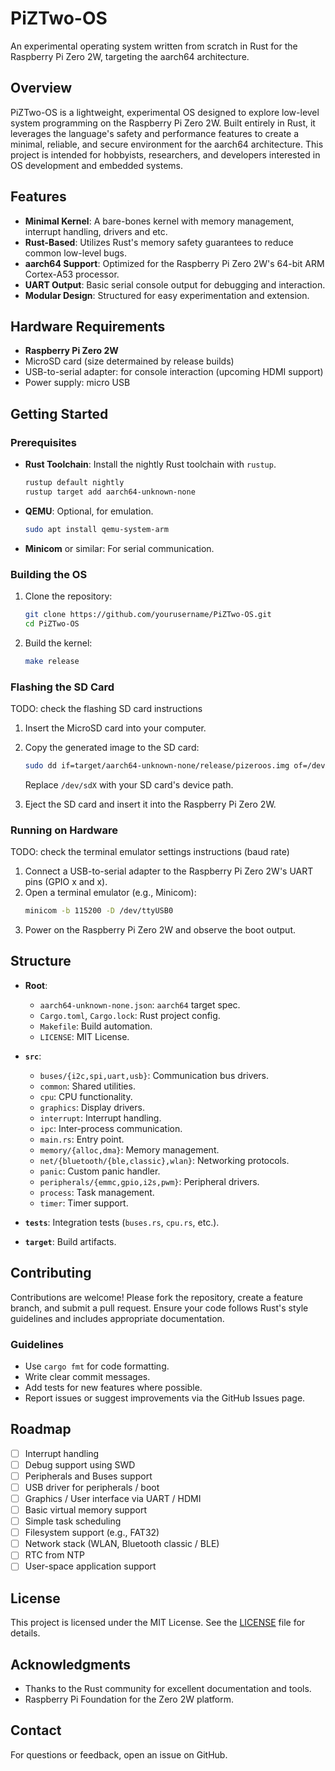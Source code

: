 
# PiZTwo-OS

An experimental operating system written from scratch in Rust for the Raspberry Pi Zero 2W, targeting the aarch64 architecture.

## Overview

PiZTwo-OS is a lightweight, experimental OS designed to explore low-level system programming on the Raspberry Pi Zero 2W. Built entirely in Rust, it leverages the language's safety and performance features to create a minimal, reliable, and secure environment for the aarch64 architecture. This project is intended for hobbyists, researchers, and developers interested in OS development and embedded systems.

## Features

- **Minimal Kernel**: A bare-bones kernel with memory management, interrupt handling, drivers and etc.
- **Rust-Based**: Utilizes Rust's memory safety guarantees to reduce common low-level bugs.
- **aarch64 Support**: Optimized for the Raspberry Pi Zero 2W's 64-bit ARM Cortex-A53 processor.
- **UART Output**: Basic serial console output for debugging and interaction.
- **Modular Design**: Structured for easy experimentation and extension.

## Hardware Requirements

- **Raspberry Pi Zero 2W**
- MicroSD card (size determained by release builds)
- USB-to-serial adapter: for console interaction (upcoming HDMI support)
- Power supply: micro USB

## Getting Started

### Prerequisites

- **Rust Toolchain**: Install the nightly Rust toolchain with `rustup`.
  ```bash
  rustup default nightly
  rustup target add aarch64-unknown-none
  ```
- **QEMU**: Optional, for emulation.
  ```bash
  sudo apt install qemu-system-arm
  ```
- **Minicom** or similar: For serial communication.

### Building the OS

1. Clone the repository:
   ```bash
   git clone https://github.com/yourusername/PiZTwo-OS.git
   cd PiZTwo-OS
   ```

2. Build the kernel:
   ```bash
   make release
   ```

### Flashing the SD Card
TODO: check the flashing SD card instructions
1. Insert the MicroSD card into your computer.
2. Copy the generated image to the SD card:
   ```bash
   sudo dd if=target/aarch64-unknown-none/release/pizeroos.img of=/dev/sdX bs=4M status=progress
   ```
   Replace `/dev/sdX` with your SD card's device path.

3. Eject the SD card and insert it into the Raspberry Pi Zero 2W.

### Running on Hardware
TODO: check the terminal emulator settings instructions (baud rate)
1. Connect a USB-to-serial adapter to the Raspberry Pi Zero 2W's UART pins (GPIO x and x).
2. Open a terminal emulator (e.g., Minicom):
   ```bash
   minicom -b 115200 -D /dev/ttyUSB0
   ```
3. Power on the Raspberry Pi Zero 2W and observe the boot output.

## Structure

- **Root**:
  - `aarch64-unknown-none.json`: `aarch64` target spec.
  - `Cargo.toml`, `Cargo.lock`: Rust project config.
  - `Makefile`: Build automation.
  - `LICENSE`: MIT License.

- **`src`**:
  - `buses/{i2c,spi,uart,usb}`: Communication bus drivers.
  - `common`: Shared utilities.
  - `cpu`: CPU functionality.
  - `graphics`: Display drivers.
  - `interrupt`: Interrupt handling.
  - `ipc`: Inter-process communication.
  - `main.rs`: Entry point.
  - `memory/{alloc,dma}`: Memory management.
  - `net/{bluetooth/{ble,classic},wlan}`: Networking protocols.
  - `panic`: Custom panic handler.
  - `peripherals/{emmc,gpio,i2s,pwm}`: Peripheral drivers.
  - `process`: Task management.
  - `timer`: Timer support.

- **`tests`**: Integration tests (`buses.rs`, `cpu.rs`, etc.).
- **`target`**: Build artifacts.

## Contributing

Contributions are welcome! Please fork the repository, create a feature branch, and submit a pull request. Ensure your code follows Rust's style guidelines and includes appropriate documentation.

### Guidelines

- Use `cargo fmt` for code formatting.
- Write clear commit messages.
- Add tests for new features where possible.
- Report issues or suggest improvements via the GitHub Issues page.

## Roadmap

- [ ] Interrupt handling
- [ ] Debug support using SWD
- [ ] Peripherals and Buses support
- [ ] USB driver for peripherals / boot
- [ ] Graphics / User interface via UART / HDMI 
- [ ] Basic virtual memory support
- [ ] Simple task scheduling
- [ ] Filesystem support (e.g., FAT32)
- [ ] Network stack (WLAN, Bluetooth classic / BLE)
- [ ] RTC from NTP
- [ ] User-space application support

## License

This project is licensed under the MIT License. See the [LICENSE](LICENSE) file for details.

## Acknowledgments

- Thanks to the Rust community for excellent documentation and tools.
- Raspberry Pi Foundation for the Zero 2W platform.

## Contact

For questions or feedback, open an issue on GitHub.
